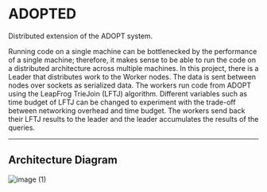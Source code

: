 # ADOPTED
Distributed extension of the ADOPT system.

Running code on a single machine can be bottlenecked by the performance of a single machine; therefore, it makes sense to be able to run the code on a distributed architecture across multiple machines.
In this project, there is a Leader that distributes work to the Worker nodes. The data is sent between nodes over sockets as serialized data. The workers run code from ADOPT using the LeapFrog TrieJoin (LFTJ) algorithm. Different variables such as time budget of LFTJ can be changed to experiment with the trade-off between networking overhead and time budget. The workers send back their LFTJ results to the leader and the leader accumulates the results of the queries.
___

## Architecture Diagram
![image (1)](https://github.com/MitchellGray100/ADOPTED/assets/67762738/4c8deeef-5253-4ea5-9ef8-21bdb4839f6d)
